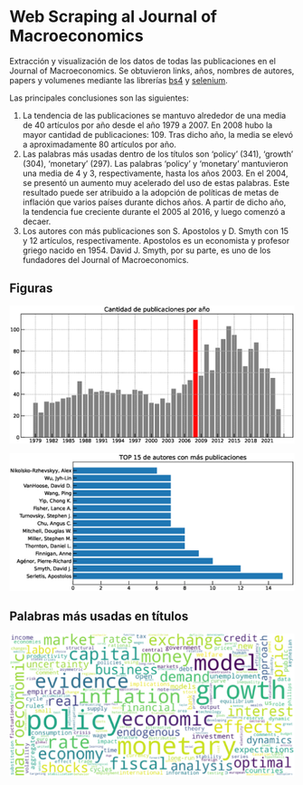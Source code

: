 # Web Scraping al Journal of Macroeconomics
Extracción y visualización de los datos de todas las publicaciones en el Journal of Macroeconomics. Se obtuvieron links, años, nombres de autores, papers y volumenes mediante las librerías [bs4](https://pypi.org/project/bs4/) y [selenium](https://www.selenium.dev/).

Las principales conclusiones son las siguientes:
1. La tendencia de las publicaciones se mantuvo alrededor de una media de 40 artículos por año desde el año 1979 a 2007. En 2008 hubo la mayor cantidad de publicaciones: 109. Tras dicho año, la media se elevó a aproximadamente 80 artículos por año.
2. Las palabras más usadas dentro de los títulos son ‘policy’ (341), ‘growth’ (304), ‘monetary’ (297). Las palabras ‘policy’ y ‘monetary’ mantuvieron una media de 4 y 3, respectivamente, hasta los años 2003. En el 2004, se presentó un aumento muy acelerado del uso de estas palabras. Este resultado puede ser atribuido a la adopción de políticas de metas de inflación que varios países durante dichos años. A partir de dicho año, la tendencia fue creciente durante el 2005 al 2016, y luego comenzó a decaer.
3. Los autores con más publicaciones son S. Apostolos y D. Smyth con 15 y 12 artículos, respectivamente. Apostolos es un economista y profesor griego nacido en 1954. David J. Smyth, por su parte, es uno de los fundadores del Journal of Macroeconomics.

## Figuras
<p align="center">
  <img src="figures/bar-publicaciones-year.eps" width="700">
</p>

<p align="center">
  <img src="figures/barh-authors.eps" width="700">
</p>

## Palabras más usadas en títulos
<p align="center">
  <img src="figures/wordcloud-keywords.eps" width="700">
</p>
